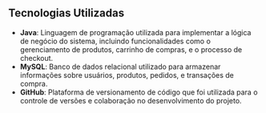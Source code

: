 ## Tecnologias Utilizadas

- **Java**: Linguagem de programação utilizada para implementar a lógica de negócio do sistema, incluindo funcionalidades como o gerenciamento de produtos, carrinho de compras, e o processo de checkout.
- **MySQL**: Banco de dados relacional utilizado para armazenar informações sobre usuários, produtos, pedidos, e transações de compra.
- **GitHub**: Plataforma de versionamento de código que foi utilizada para o controle de versões e colaboração no desenvolvimento do projeto.
